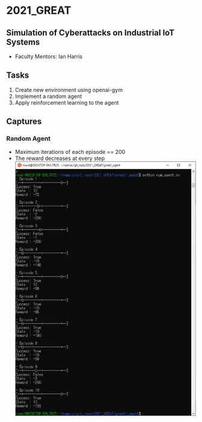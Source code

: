 # 2021_GREAT
## Simulation of Cyberattacks on Industrial IoT Systems
- Faculty Mentors: Ian Harris

## Tasks
1. Create new environment using openai-gym
1. Implement a random agent
1. Apply reinforcement learning to the agent

## Captures
### Random Agent
- Maximum iterations of each episode == 200
- The reward decreases at every step
![screen02](./image/screen02.png)
